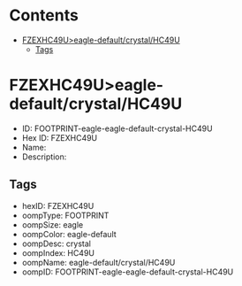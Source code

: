 



Contents
========

* [FZEXHC49U>eagle-default/crystal/HC49U](#fzexhc49ueagle-defaultcrystalhc49u)
	* [Tags](#tags)

# FZEXHC49U>eagle-default/crystal/HC49U

- ID: FOOTPRINT-eagle-eagle-default-crystal-HC49U
- Hex ID: FZEXHC49U
- Name: 
- Description: 

## Tags

- hexID: FZEXHC49U
- oompType: FOOTPRINT
- oompSize: eagle
- oompColor: eagle-default
- oompDesc: crystal
- oompIndex: HC49U
- oompName: eagle-default/crystal/HC49U
- oompID: FOOTPRINT-eagle-eagle-default-crystal-HC49U
